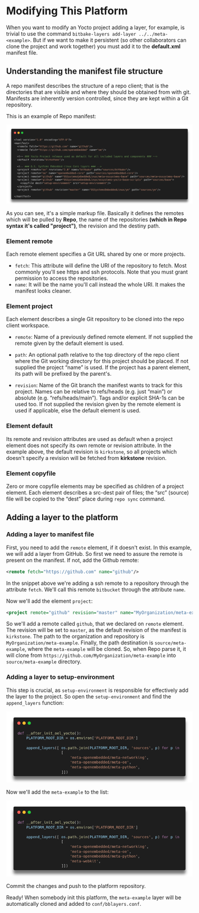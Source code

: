 # Modifying This Platform

When you want to modify an Yocto project adding a layer, for example, is trivial to use the command `bitbake-layers add-layer ../../meta-<example>`. But if we want to make it persistent (so other collaborators can clone the project and work together) you must add it to the **default.xml** manifest file.

## Understanding the manifest file structure

A repo manifest describes the structure of a repo client; that is the directories that are visible and where they should be obtained from with git.
Manifests are inherently version controlled, since they are kept within a Git repository.

This is an example of Repo manifest:

![](sources/platform-readme-manifest.png)

As you can see, it's a simple markup file. Basically it defines the remotes which will be pulled by **Repo**, the name of the repositories **(which in Repo syntax it's called  "project")**, the revision and the destiny path. 

### Element remote

Each remote element specifies a Git URL shared by one or more projects.

- `fetch`: This attribute will define the URI of the repository to fetch. Most commonly you'll see https and ssh protocols. Note that you must grant permission to access the repositories.
- `name`: It will be the name you'll call instead the whole URI. It makes the manifest looks cleaner.

### Element project

Each element describes a single Git repository to be cloned into the repo client workspace. 

- `remote`: Name of a previously defined remote element. If not supplied the remote given by the default element is used.

- `path`: An optional path relative to the top directory of the repo client where the Git working directory for this project should be placed. If not supplied the project “name” is used. If the project has a parent element, its path will be prefixed by the parent's.

- `revision`: Name of the Git branch the manifest wants to track for this project. Names can be relative to refs/heads (e.g. just “main”) or absolute (e.g. “refs/heads/main”). Tags and/or explicit SHA-1s can be used too. If not supplied the revision given by the remote element is used if applicable, else the default element is used.

### Element default

Its remote and revision attributes are used as default when a project element does not specify its own remote or revision attribute. In the example above, the default revision is `kirkstone`, so all projects which doesn't specify a revision will be fetched from **kirkstone** revision.

### Element copyfile

Zero or more copyfile elements may be specified as children of a project element. Each element describes a src-dest pair of files; the “src” (source) file will be copied to the “dest” place during `repo sync` command.

## Adding a layer to the platform

### Adding a layer to manifest file

First, you need to add the `remote` element, if it doesn't exist. In this example, we will add a layer from GitHub. So first we need to assure the remote is present on the manifest. If not, add the Github remote:
```xml
<remote fetch="https://github.com" name="github"/>
```

In the snippet above we're adding a ssh remote to a repository through the attribute `fetch`. We'll call this remote `bitbucket` through the attribute `name`.

Now we'll add the element `project`:

```xml
<project remote="github" revision="master" name="MyOrganization/meta-example" path="sources/meta-example"/>
```

So we'll add a remote called `github`, that we declared on `remote` element. The revision will be set to `master`, as the default revision of the manifest is `kirkstone`. The path to the organization and repository is `MyOrganization/meta-example`. Finally, the path destination is `source/meta-example`, where the `meta-example` will be cloned.
So, when Repo parse it, it will clone from `https://github.com/MyOrganization/meta-example` into `source/meta-example` directory.

### Adding a layer to setup-environment

This step is crucial, as `setup-environment` is responsible for effectively add the layer to the project. So open the `setup-environment` and find the `append_layers` function:

![](sources/platform-readme-setup-env.png)

Now we'll add the `meta-example` to the list:

![](sources/platform-readme-setup-env-meta.png)

Commit the changes and push to the platform repository.

Ready! When somebody init this platform, the `meta-example` layer will be automatically cloned and added to `conf/bblayers.conf`.
